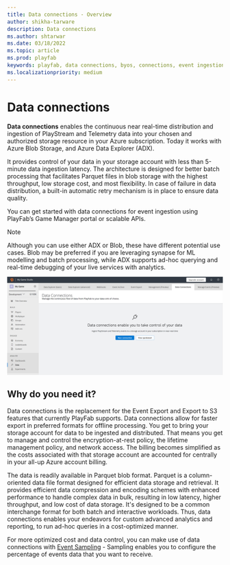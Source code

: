 ```yaml
---
title: Data connections - Overview
author: shikha-tarware
description: Data connections
ms.author: shtarwar
ms.date: 03/18/2022
ms.topic: article
ms.prod: playfab
keywords: playfab, data connections, byos, connections, event ingestion
ms.localizationpriority: medium
---
```


# Data connections

**Data connections** enables the continuous near real-time distribution and ingestion of PlayStream and Telemetry data into your chosen and authorized storage resource in your Azure subscription. Today it works with Azure Blob Storage, and Azure Data Explorer (ADX).

It provides control of your data in your storage account with less than 5-minute data ingestion latency. The architecture is designed for better batch processing that facilitates Parquet files in blob storage with the highest throughput, low storage cost, and most flexibility. In case of failure in data distribution, a built-in automatic retry mechanism is in place to ensure data quality. 

You can get started with data connections for event ingestion using PlayFab’s Game Manager portal or scalable APIs.

> [!Note]
> Although you can use either ADX or Blob, these have different potential use cases. Blob may be preferred if you are leveraging synapse for ML modelling and batch processing, while ADX supports ad-hoc querying and real-time debugging of your live services with analytics. 

![Screenshot of data connections Overview](media/data-connections-overview.png "Data Connections Overview") 

## Why do you need it? 

Data connections is the replacement for the Event Export and Export to S3 features that currently PlayFab supports. Data connections allow for faster export in preferred formats for offline processing. You get to bring your storage account for data to be ingested and distributed. That means you get to manage and control the encryption-at-rest policy, the lifetime management policy, and network access. The billing becomes simplified as the costs associated with that storage account are accounted for centrally in your all-up Azure account billing.  

The data is readily available in Parquet blob format. Parquet is a column-oriented data file format designed for efficient data storage and retrieval. It provides efficient data compression and encoding schemes with enhanced performance to handle complex data in bulk, resulting in low latency, higher throughput, and low cost of data storage. It's designed to be a common interchange format for both batch and interactive workloads. Thus, data connections enables your endeavors for custom advanced analytics and reporting, to run ad-hoc queries in a cost-optimized manner.

For more optimized cost and data control, you can make use of data connections with [Event Sampling](../manage-events-with-sampling/index.md) - Sampling enables you to configure the percentage of events data that you want to receive.
